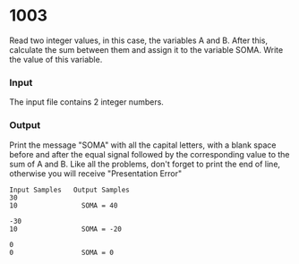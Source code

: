 # 1003

Read two integer values, in this case, the variables A and B. After this, calculate the sum between them and assign it to the variable SOMA. Write the value of this variable.

### Input
The input file contains 2 integer numbers.

### Output
Print the message "SOMA" with all the capital letters, with a blank space before and after the equal signal followed by the corresponding value to the sum of A and B. Like all the problems, don't forget to print the end of line, otherwise you will receive "Presentation Error"
```
Input Samples	Output Samples
30
10                SOMA = 40

-30
10                SOMA = -20

0
0                 SOMA = 0
```